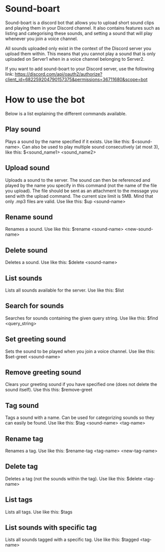# Sound-boart

Sound-boart is a discord bot that allows you to upload short sound clips and playing them in your Discord channel. It also contains features such as listing and categorising these sounds, and setting a sound that will play whenever you join a voice channel. 

All sounds uploaded only exist in the context of the Discord server you upload them within. This means that you cannot play a sound that is only uploaded on Server1 when in a voice channel belonging to Server2.

If you want to add sound-boart to your Discord server, use the following link: https://discord.com/api/oauth2/authorize?client_id=682259204790157375&permissions=36711680&scope=bot

# How to use the bot

Below is a list explaining the different commands available.

## Play sound
Plays a sound by the name specified if it exists. Use like this: $\<sound-name\>. Can also be used to play multiple sound consecutively (at most 3), like this: $\<sound_name1\> \<sound_name2\>
  
## Upload sound
Uploads a sound to the server. The sound can then be referenced and played by the name you specify in this command (not the name of the file you upload). The file should be sent as an attachment to the message you send with the upload command. The current size limit is 5MB. Mind that only .mp3 files are valid. Use like this: $up \<sound-name\>

## Rename sound
Renames a sound. Use like this: $rename \<sound-name\> \<new-sound-name\>

## Delete sound
Deletes a sound. Use like this: $delete \<sound-name\>
  
## List sounds
Lists all sounds available for the server. Use like this: $list  

## Search for sounds
Searches for sounds containing the given query string. Use like this: $find \<query_string\>

## Set greeting sound
Sets the sound to be played when you join a voice channel. Use like this: $set-greet \<sound-name\>

## Remove greeting sound
Clears your greeting sound if you have specified one (does not delete the sound itself). Use this this: $remove-greet

## Tag sound
Tags a sound with a name. Can be used for categorizing sounds so they can easily be found. Use like this: $tag \<sound-name\> \<tag-name\>

## Rename tag
Renames a tag. Use like this: $rename-tag \<tag-name\> \<new-tag-name\>

## Delete tag
Deletes a tag (not the sounds within the tag). Use like this: $delete \<tag-name\>
  
## List tags
Lists all tags. Use like this: $tags
  
## List sounds with specific tag
Lists all sounds tagged with a specific tag. Use like this: $tagged \<tag-name\>
